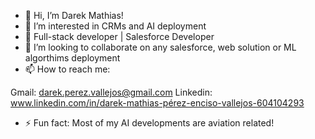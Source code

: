 - 👋 Hi, I’m Darek Mathias!
- 👀 I’m interested in CRMs and AI deployment
- 🌱 Full-stack developer | Salesforce Developer
- 💞️ I’m looking to collaborate on any salesforce, web solution or ML algorthims deployment
- 📫 How to reach me: 

Gmail:    darek.perez.vallejos@gmail.com 
Linkedin: www.linkedin.com/in/darek-mathias-pérez-enciso-vallejos-604104293

- ⚡ Fun fact: Most of my AI developments are aviation related!


<!---
darekmt2b2/darekmt2b2 is a ✨ special ✨ repository because its `README.md` (this file) appears on your GitHub profile.
You can click the Preview link to take a look at your changes.
--->
